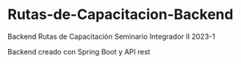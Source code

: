 # Rutas-de-Capacitacion-Backend
Backend Rutas de Capacitación Seminario Integrador II 2023-1

Backend creado con Spring Boot y API rest

